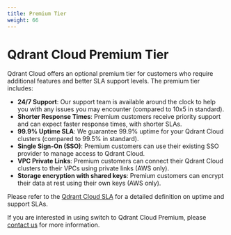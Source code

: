 ```yaml
---
title: Premium Tier
weight: 66
---
```


# Qdrant Cloud Premium Tier

Qdrant Cloud offers an optional premium tier for customers who require additional features and better SLA support levels. The premium tier includes:

* **24/7 Support**: Our support team is available around the clock to help you with any issues you may encounter (compared to 10x5 in standard).
* **Shorter Response Times**: Premium customers receive priority support and can expect faster response times, with shorter SLAs.
* **99.9% Uptime SLA**: We guarantee 99.9% uptime for your Qdrant Cloud clusters (compared to 99.5% in standard).
* **Single Sign-On (SSO)**: Premium customers can use their existing SSO provider to manage access to Qdrant Cloud.
* **VPC Private Links**: Premium customers can connect their Qdrant Cloud clusters to their VPCs using private links (AWS only).
* **Storage encryption with shared keys**: Premium customers can encrypt their data at rest using their own keys (AWS only).

Please refer to the [Qdrant Cloud SLA](https://qdrant.to/sla/) for a detailed definition on uptime and support SLAs.

If you are interested in using switch to Qdrant Cloud Premium, please [contact us](/contact-us/) for more information.
